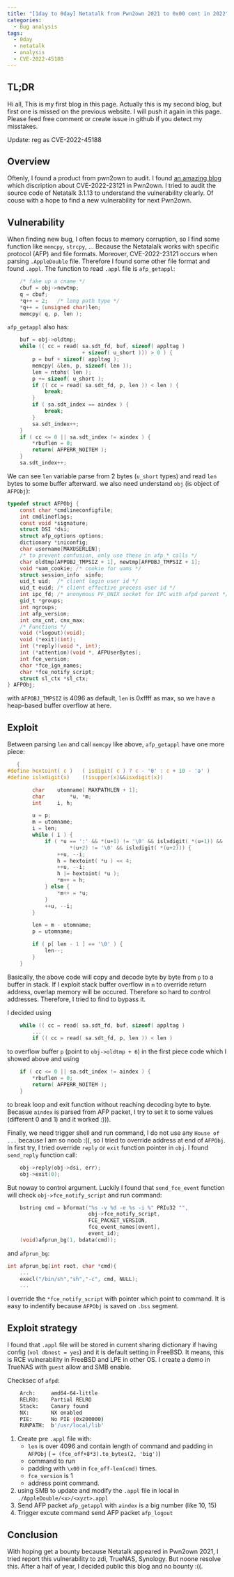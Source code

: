 ```yaml
---
title: "[1day to 0day] Netatalk from Pwn2own 2021 to 0x00 cent in 2022"
categories:
  - Bug analysis
tags:
  - 0day
  - netatalk
  - analysis
  - CVE-2022-45188
---
```


## TL;DR
Hi all, This is my first blog in this page. Actually this is my second blog, but first one is missed on the previous website. I will push it again in this page.
Please feed free comment or create issue in github if you detect my misstakes. 

Update: reg as CVE-2022-45188

## Overview
Oftenly, I found a product from pwn2own to audit. I found [an amazing blog](https://research.nccgroup.com/2022/03/24/remote-code-execution-on-western-digital-pr4100-nas-cve-2022-23121) which discription about CVE-2022-23121 in Pwn2own. I tried to audit the source code of Netatalk 3.1.13 to understand the vulnerability clearly. Of couse with a hope to find a new vulnerability for next Pwn2own.

## Vulnerability
When finding new bug, I often focus to memory corruption, so I find some function like `memcpy`, `strcpy`, ... Because the Netatalalk works with specific protocol (AFP) and file formats. Moreover, CVE-2022-23121 occurs when parsing `.AppleDouble` file. Therefore I found some other file format and found `.appl`. The function to read `.appl` file is `afp_getappl`:
```c
    /* fake up a cname */
    cbuf = obj->newtmp;
    q = cbuf;
    *q++ = 2;	/* long path type */
    *q++ = (unsigned char)len;
    memcpy( q, p, len );
```
`afp_getappl` also has:
```c
    buf = obj->oldtmp;
    while (( cc = read( sa.sdt_fd, buf, sizeof( appltag )
                        + sizeof( u_short ))) > 0 ) {
        p = buf + sizeof( appltag );
        memcpy( &len, p, sizeof( len ));
        len = ntohs( len );
        p += sizeof( u_short );
        if (( cc = read( sa.sdt_fd, p, len )) < len ) {
            break;
        }
        if ( sa.sdt_index == aindex ) {
            break;
        }
        sa.sdt_index++;
    }
    if ( cc <= 0 || sa.sdt_index != aindex ) {
        *rbuflen = 0;
        return( AFPERR_NOITEM );
    }
    sa.sdt_index++;
```
We can see `len` variable parse from 2 bytes (`u_short` types) and read `len` bytes to some buffer afterward. we also need understand `obj` (is object of `AFPObj`):
```c
typedef struct AFPObj {
    const char *cmdlineconfigfile;
    int cmdlineflags;
    const void *signature;
    struct DSI *dsi;
    struct afp_options options;
    dictionary *iniconfig;
    char username[MAXUSERLEN];
    /* to prevent confusion, only use these in afp_* calls */
    char oldtmp[AFPOBJ_TMPSIZ + 1], newtmp[AFPOBJ_TMPSIZ + 1];
    void *uam_cookie; /* cookie for uams */
    struct session_info  sinfo;
    uid_t uid;  /* client login user id */
    uid_t euid; /* client effective process user id */
    int ipc_fd; /* anonymous PF_UNIX socket for IPC with afpd parent */
    gid_t *groups;
    int ngroups;
    int afp_version;
    int cnx_cnt, cnx_max;
    /* Functions */
    void (*logout)(void);
    void (*exit)(int);
    int (*reply)(void *, int);
    int (*attention)(void *, AFPUserBytes);
    int fce_version;
    char *fce_ign_names;
    char *fce_notify_script;
    struct sl_ctx *sl_ctx;
} AFPObj;
```
with `AFPOBJ_TMPSIZ` is 4096 as default, `len` is 0xffff as max, so we have a heap-based buffer overflow at here.

## Exploit
Between parsing `len` and call `memcpy` like above, `afp_getappl` have one more piece:
```c
   {
#define hextoint( c )	( isdigit( c ) ? c - '0' : c + 10 - 'a' )
#define islxdigit(x)	(!isupper(x)&&isxdigit(x))

        char	utomname[ MAXPATHLEN + 1];
        char		*u, *m;
        int		i, h;

        u = p;
        m = utomname;
        i = len;
        while ( i ) {
            if ( *u == ':' && *(u+1) != '\0' && islxdigit( *(u+1)) &&
                    *(u+2) != '\0' && islxdigit( *(u+2))) {
                ++u, --i;
                h = hextoint( *u ) << 4;
                ++u, --i;
                h |= hextoint( *u );
                *m++ = h;
            } else {
                *m++ = *u;
            }
            ++u, --i;
        }

        len = m - utomname;
        p = utomname;

        if ( p[ len - 1 ] == '\0' ) {
            len--;
        }
    }
```
Basically, the above code will copy and decode byte by byte from `p` to a buffer in stack. If I exploit stack buffer overflow in `m` to override return address, overlap memory will be occured. Therefore so hard to control addresses. Therefore, I tried to find to bypass it.

I decided using 
```c
    while (( cc = read( sa.sdt_fd, buf, sizeof( appltag )
        ...
        if (( cc = read( sa.sdt_fd, p, len )) < len ) 
```
to overflow buffer `p` (point to `obj->oldtmp + 6`) in the first piece code which I showed above and using
```c
    if ( cc <= 0 || sa.sdt_index != aindex ) {
        *rbuflen = 0;
        return( AFPERR_NOITEM );
    }
```
to break loop and exit function without reaching decoding byte to byte. Becasue `aindex` is parsed from AFP packet, I try to set it to some values (different 0 and 1) and it worked :))).

Finally, we need trigger shell and run command, I do not use any `House of ...` because I am so noob :((, so I tried to override address at end of `AFPObj`. 
In first try, I tried override `reply` or `exit` function pointer in `obj`. I found `send_reply` function call:
```c
    obj->reply(obj->dsi, err);
    obj->exit(0);
```
But noway to control argument.
Luckily I found that `send_fce_event` function will check `obj->fce_notify_script` and run command:
```c
    bstring cmd = bformat("%s -v %d -e %s -i %" PRIu32 "",
                          obj->fce_notify_script,
                          FCE_PACKET_VERSION,
                          fce_event_names[event],
                          event_id);
    (void)afprun_bg(1, bdata(cmd));
```
and `afprun_bg`:
```c
int afprun_bg(int root, char *cmd){
    ...
    execl("/bin/sh","sh","-c", cmd, NULL);
    ...
```
I override the `*fce_notify_script` with pointer which point to command. It is easy to indentify because `AFPObj` is saved on `.bss` segment.

## Exploit strategy
I found that `.appl` file will be stored in current sharing dictionary if having config (`vol dbnest = yes`) and it is default setting in FreeBSD. It means, this is RCE vulnerability in FreeBSD and LPE in other OS. I create a demo in TrueNAS with `guest` allow and SMB enable.

Checksec of `afpd`:
```bash
    Arch:     amd64-64-little
    RELRO:    Partial RELRO
    Stack:    Canary found
    NX:       NX enabled
    PIE:      No PIE (0x200000)
    RUNPATH:  b'/usr/local/lib'
```

1. Create pre `.appl` file with:
    - `len` is over 4096 and contain length of command and padding in `AFPObj` ( `= (fce_off+8*3).to_bytes(2, 'big')`)
    - command to run 
    - padding with `\x00` in `fce_off-len(cmd)` times.
    - `fce_version` is 1
    - address point command.
2. using SMB to update and modify the `.appl` file in local in `./AppleDouble/<x>/<xyzt>.appl`
3. Send AFP packet `afp_getappl` with `aindex` is a big number (like 10, 15)
4. Trigger excute command send AFP packet `afp_logout`

## Conclusion
With hoping get a bounty because Netatalk appeared in Pwn2own 2021, I tried report this vulnerability to zdi, TrueNAS, Synology. But noone resolve this. After a half of year, I decided public this blog and no bounty :((. 
